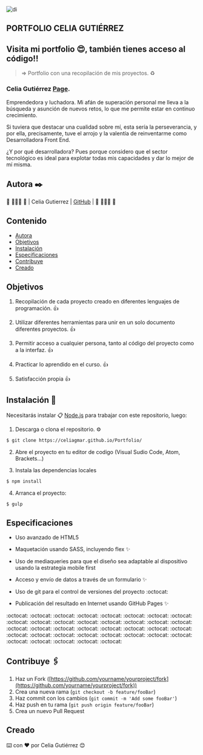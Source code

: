 ![di](https://i.ibb.co/gD55qRd/portfolio.png)

## PORTFOLIO CELIA GUTIÉRREZ   
## Visita mi portfolio 😍, también tienes acceso al código!!



> => Portfolio con una recopilación de mis proyectos. ♻️

	
<h3 text-align="center">Celia Gutiérrez  <a href="https://i.ibb.co/VpDw6KC/404.png" target="_blank">Page</a>.</h3>

Emprendedora y luchadora. Mi afán de superación personal me lleva a la búsqueda y asunción de nuevos retos, lo que me permite estar en continuo crecimiento.

Si tuviera que destacar una cualidad sobre mí, esta sería la perseverancia, y por ella, precisamente, tuve el arrojo y la valentía de reinventarme como Desarrolladora Front End.

¿Y por qué desarrolladora? Pues porque considero que el sector tecnológico es ideal para explotar todas mis capacidades y dar lo mejor de mí misma. 


## Autora ✒️

👑 👩🏻‍💻 👑 | Celia Gutierrez |  [GitHub](https://github.com/celiagmar)   | 👑 👩🏻‍💻 👑
 
## Contenido

- [Autora](#autora)
- [Objetivos](#objetivos)
- [Instalación](#instalación)
- [Especificaciones](#especificaciones)
- [Contribuye](#contribuye)
- [Creado](#creado) 

## Objetivos

1.  Recopilación de cada proyecto creado en diferentes lenguajes de programación. :thumbsup:
    
2.  Utilizar diferentes herramientas para unir en un solo documento diferentes proyectos. :thumbsup:
    
3.  Permitir acceso a cualquier persona, tanto al código del proyecto como a la interfaz. :thumbsup:
    
4.  Practicar lo aprendido en el curso. :thumbsup:
    
5.  Satisfacción propia :thumbsup:
    

## Instalación 🔧

Necesitarás instalar  📋 [Node.js](https://nodejs.org/) para trabajar con este repositorio, luego:

1. Descarga o clona el repositorio. ⚙️
```sh
$ git clone https://celiagmar.github.io/Portfolio/
```
2. Abre el proyecto en tu editor de codigo (Visual Sudio Code, Atom, Brackets...)

3. Instala las dependencias locales
```sh
$ npm install
```
4. Arranca el proyecto:
```sh
$ gulp
```

## Especificaciones  

- Uso avanzado de HTML5

- Maquetación usando SASS, incluyendo flex :sparkles:

- Uso de mediaqueries para que el diseño sea adaptable al dispositivo usando la estrategia mobile first

- Acceso y envío de datos a través de un formulario :sparkles:

- Uso de git para el control de versiones del proyecto :octocat:

- Publicación del resultado en Internet usando GitHub Pages :sparkles:


:octocat:  :octocat:  :octocat:  :octocat:  :octocat:  :octocat:  :octocat:  :octocat:  :octocat:  :octocat:  :octocat:  :octocat:  :octocat:  :octocat:  :octocat:  :octocat:  :octocat:  :octocat:  :octocat:  :octocat:  :octocat:  :octocat:  :octocat:  :octocat:  :octocat:  :octocat:  :octocat:  :octocat:  :octocat:  :octocat:  :octocat:  :octocat:  :octocat:  :octocat:  :octocat:  :octocat:
:octocat:  

## Contribuye 🖇️
1.  Haz un Fork ([https://github.com/yourname/yourproject/fork](https://github.com/yourname/yourproject/fork))
2.  Crea una nueva rama (`git checkout -b feature/fooBar`)
3.  Haz commit con los cambios (`git commit -m 'Add some fooBar'`)
4.  Haz push en tu rama (`git push origin feature/fooBar`)
5.  Crea un nuevo Pull Request



## Creado 
⌨️ con ❤️ por Celia Gutiérrez 😊
